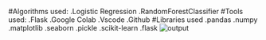 #Algorithms used: .Logistic Regression .RandomForestClassifier
#Tools used: .Flask .Google Colab .Vscode .Github
#Libraries used .pandas .numpy .matplotlib .seaborn .pickle .scikit-learn .flask
![output](https://user-images.githubusercontent.com/115775925/223994032-b87d4b4d-18e3-4337-90f1-35d4ad8b5cda.jpg)
